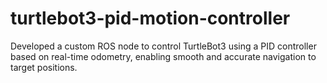 # turtlebot3-pid-motion-controller
Developed a custom ROS node to control TurtleBot3 using a PID controller based on real-time odometry, enabling smooth and accurate navigation to target positions.
